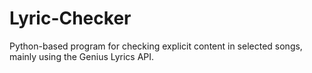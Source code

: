 # Lyric-Checker
Python-based program for checking explicit content in selected songs, mainly using the Genius Lyrics API.
